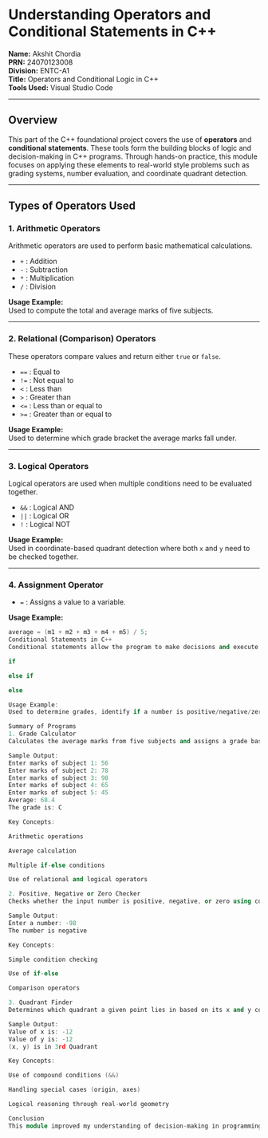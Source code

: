 # Understanding Operators and Conditional Statements in C++

**Name:** Akshit Chordia  
**PRN:** 24070123008  
**Division:** ENTC-A1  
**Title:** Operators and Conditional Logic in C++  
**Tools Used:** Visual Studio Code  

---

## Overview

This part of the C++ foundational project covers the use of **operators** and **conditional statements**. These tools form the building blocks of logic and decision-making in C++ programs. Through hands-on practice, this module focuses on applying these elements to real-world style problems such as grading systems, number evaluation, and coordinate quadrant detection.

---

## Types of Operators Used

### 1. Arithmetic Operators

Arithmetic operators are used to perform basic mathematical calculations.

- `+` : Addition  
- `-` : Subtraction  
- `*` : Multiplication  
- `/` : Division  

**Usage Example:**  
Used to compute the total and average marks of five subjects.

---

### 2. Relational (Comparison) Operators

These operators compare values and return either `true` or `false`.

- `==` : Equal to  
- `!=` : Not equal to  
- `<` : Less than  
- `>` : Greater than  
- `<=` : Less than or equal to  
- `>=` : Greater than or equal to  

**Usage Example:**  
Used to determine which grade bracket the average marks fall under.

---

### 3. Logical Operators

Logical operators are used when multiple conditions need to be evaluated together.

- `&&` : Logical AND  
- `||` : Logical OR  
- `!` : Logical NOT  

**Usage Example:**  
Used in coordinate-based quadrant detection where both `x` and `y` need to be checked together.

---

### 4. Assignment Operator

- `=` : Assigns a value to a variable.  

**Usage Example:**  
```cpp
average = (m1 + m2 + m3 + m4 + m5) / 5;
Conditional Statements in C++
Conditional statements allow the program to make decisions and execute code based on conditions.

if

else if

else

Usage Example:
Used to determine grades, identify if a number is positive/negative/zero, or to detect a point’s location in a Cartesian plane.

Summary of Programs
1. Grade Calculator
Calculates the average marks from five subjects and assigns a grade based on the score.

Sample Output:
Enter marks of subject 1: 56  
Enter marks of subject 2: 78  
Enter marks of subject 3: 98  
Enter marks of subject 4: 65  
Enter marks of subject 5: 45  
Average: 68.4  
The grade is: C

Key Concepts:

Arithmetic operations

Average calculation

Multiple if-else conditions

Use of relational and logical operators

2. Positive, Negative or Zero Checker
Checks whether the input number is positive, negative, or zero using conditional logic.

Sample Output:
Enter a number: -98  
The number is negative

Key Concepts:

Simple condition checking

Use of if-else

Comparison operators

3. Quadrant Finder
Determines which quadrant a given point lies in based on its x and y coordinates.

Sample Output:
Value of x is: -12  
Value of y is: -12  
(x, y) is in 3rd Quadrant

Key Concepts:

Use of compound conditions (&&)

Handling special cases (origin, axes)

Logical reasoning through real-world geometry

Conclusion
This module improved my understanding of decision-making in programming using operators and conditional statements. Writing logic-based programs like grading systems and coordinate analyzers helped me strengthen my foundation in control structures. These exercises play a vital role in shaping a programmer’s ability to write intelligent and dynamic code.
